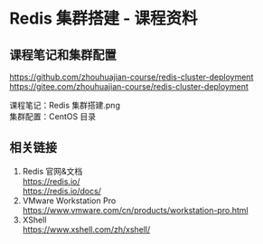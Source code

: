 # Redis 集群搭建 - 课程资料

## 课程笔记和集群配置

https://github.com/zhouhuajian-course/redis-cluster-deployment  
https://gitee.com/zhouhuajian-course/redis-cluster-deployment

课程笔记：Redis 集群搭建.png  
集群配置：CentOS 目录

## 相关链接

1. Redis 官网&文档  
   https://redis.io/  
   https://redis.io/docs/
2. VMware Workstation Pro  
   https://www.vmware.com/cn/products/workstation-pro.html
3. XShell  
   https://www.xshell.com/zh/xshell/
